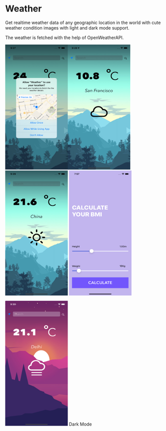 # Weather

Get realtime weather data of any geographic location in the world with cute weather condition images with light and dark mode support.


The weather is fetched with the help of OpenWeatherAPI. 

<img src="https://github.com/thatgeekyboii/Weather/blob/main/image_Set/1.png" width="200" height="400" /><img src="https://github.com/thatgeekyboii/Weather/blob/main/image_Set/2.png" width="200" height="400" /><img src="https://github.com/thatgeekyboii/Weather/blob/main/image_Set/3.png" width="200" height="400" />
<img src="https://github.com/thatgeekyboii/BMI-Calculator/blob/main/bmi_images/bmi_1.png" width="200" height="400" />

<img src="https://github.com/thatgeekyboii/Weather/blob/main/image_Set/d1.png" width="200" height="400" /> Dark Mode

